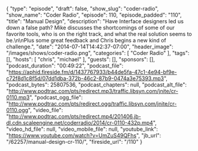 {
  "type": "episode",
  "draft": false,
  "show_slug": "coder-radio",
  "show_name": "Coder Radio",
  "episode": 110,
  "episode_padded": "110",
  "title": "Manual Design",
  "description": "Have Interface designers led us down a false path? Mike discusses the shortcomings of some of our favorite tools, who is on the right track, and what the real solution seems to be.\n\nPlus some great feedback and Chris begins a new kind of challenge.",
  "date": "2014-07-14T14:42:37-07:00",
  "header_image": "/images/shows/coder-radio.png",
  "categories": [
    "Coder Radio"
  ],
  "tags": [],
  "hosts": [
    "chris",
    "michael"
  ],
  "guests": [],
  "sponsors": [],
  "podcast_duration": "00:49:22",
  "podcast_file": "https://aphid.fireside.fm/d/1437767933/b44de5fa-47c1-4e94-bf9e-c72f8d1c8f5d/07dd1dba-372b-46c2-87b9-0474a3e75393.mp3",
  "podcast_bytes": 25807536,
  "podcast_chapters": null,
  "podcast_alt_file": "http://www.podtrac.com/pts/redirect.mp3/traffic.libsyn.com/jnite/cr-0110.mp3",
  "podcast_ogg_file": "http://www.podtrac.com/pts/redirect.ogg/traffic.libsyn.com/jnite/cr-0110.ogg",
  "video_file": "http://www.podtrac.com/pts/redirect.mp4/201406.jb-dl.cdn.scaleengine.net/coderradio/2014/cr-0110-432p.mp4",
  "video_hd_file": null,
  "video_mobile_file": null,
  "youtube_link": "https://www.youtube.com/watch?v=UmZuS49QFhs",
  "jb_url": "/62257/manual-design-cr-110/",
  "fireside_url": "/110"
}

